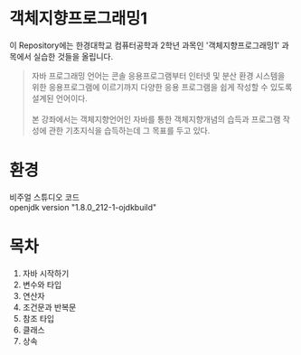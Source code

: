 # 객체지향프로그래밍1
이 Repository에는 한경대학교 컴퓨터공학과 2학년 과목인 '객체지향프로그래밍1' 과목에서 실습한 것들을 올립니다.

> 자바 프로그래밍 언어는 콘솔 응용프로그램부터 인터넷 및 분산 환경 시스템을 위한 응용프로그램에 이르기까지 다양한 응용 프로그램을 쉽게 작성할 수 있도록 설계된 언어이다.<br><br>
본 강좌에서는 객체지향언어인 자바를 통한 객체지향개념의 습득과 프로그램 작성에 관한 기초지식을 습득하는데 그 목표를 두고 있다.

# 환경
비주얼 스튜디오 코드<br>
openjdk version "1.8.0_212-1-ojdkbuild"

# 목차
1. 자바 시작하기
2. 변수와 타입
3. 연산자
4. 조건문과 반복문
5. 참조 타입
6. 클래스
7. 상속